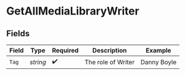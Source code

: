 # GetAllMediaLibraryWriter


## Fields

| Field              | Type               | Required           | Description        | Example            |
| ------------------ | ------------------ | ------------------ | ------------------ | ------------------ |
| `Tag`              | *string*           | :heavy_check_mark: | The role of Writer | Danny Boyle        |